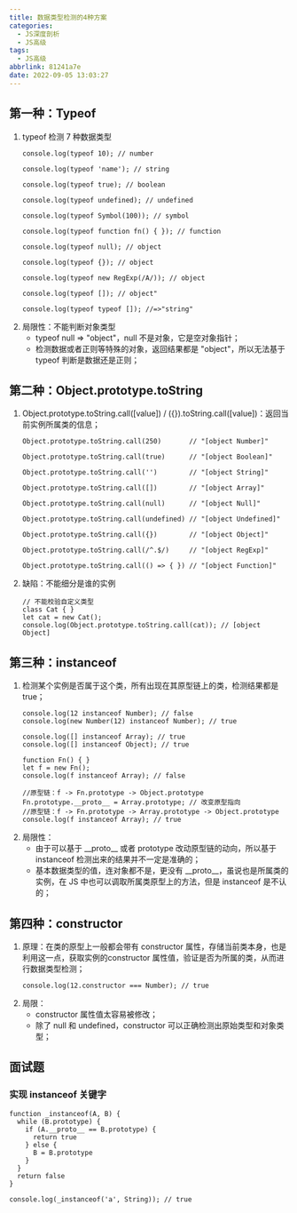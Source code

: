 ```yaml
---
title: 数据类型检测的4种方案
categories:
  - JS深度剖析
  - JS高级
tags:
  - JS高级
abbrlink: 81241a7e
date: 2022-09-05 13:03:27
---
```


## 第一种：Typeof
1. typeof 检测 7 种数据类型
    ```JS
    console.log(typeof 10); // number

    console.log(typeof 'name'); // string

    console.log(typeof true); // boolean

    console.log(typeof undefined); // undefined

    console.log(typeof Symbol(100)); // symbol

    console.log(typeof function fn() { }); // function

    console.log(typeof null); // object

    console.log(typeof {}); // object

    console.log(typeof new RegExp(/A/)); // object

    console.log(typeof []); // object"

    console.log(typeof typeof []); //=>"string"
    ```
2. 局限性：不能判断对象类型
    - typeof null => "object"，null 不是对象，它是空对象指针；
    - 检测数据或者正则等特殊的对象，返回结果都是 "object"，所以无法基于 typeof 判断是数据还是正则；

## 第二种：Object.prototype.toString
1. Object.prototype.toString.call([value]) / ({}).toString.call([value])：返回当前实例所属类的信息；
    ```JS
    Object.prototype.toString.call(250)       // "[object Number]"
    
    Object.prototype.toString.call(true)      // "[object Boolean]"
    
    Object.prototype.toString.call('')        // "[object String]"
    
    Object.prototype.toString.call([])        // "[object Array]"
    
    Object.prototype.toString.call(null)      // "[object Null]"
    
    Object.prototype.toString.call(undefined) // "[object Undefined]"
    
    Object.prototype.toString.call({})        // "[object Object]"
    
    Object.prototype.toString.call(/^.$/)     // "[object RegExp]"
    
    Object.prototype.toString.call(() => { }) // "[object Function]"
    ```
2. 缺陷：不能细分是谁的实例
    ```JS
    // 不能校验自定义类型
    class Cat { }
    let cat = new Cat();
    console.log(Object.prototype.toString.call(cat)); // [object Object]
    ```
## 第三种：instanceof
1. 检测某个实例是否属于这个类，所有出现在其原型链上的类，检测结果都是 true；
    ```JS
    console.log(12 instanceof Number); // false
    console.log(new Number(12) instanceof Number); // true

    console.log([] instanceof Array); // true
    console.log([] instanceof Object); // true
    ```
    ```JS
    function Fn() { }
    let f = new Fn();
    console.log(f instanceof Array); // false

    //原型链：f -> Fn.prototype -> Object.prototype
    Fn.prototype.__proto__ = Array.prototype; // 改变原型指向
    //原型链：f -> Fn.prototype -> Array.prototype -> Object.prototype
    console.log(f instanceof Array); // true
    ```
2. 局限性：
    - 由于可以基于 \_\_proto\_\_ 或者 prototype 改动原型链的动向，所以基于 instanceof 检测出来的结果并不一定是准确的；
    - 基本数据类型的值，连对象都不是，更没有 \_\_proto\_\_，虽说也是所属类的实例，在 JS 中也可以调取所属类原型上的方法，但是 instanceof 是不认的；
## 第四种：constructor
1. 原理：在类的原型上一般都会带有 constructor 属性，存储当前类本身，也是利用这一点，获取实例的constructor 属性值，验证是否为所属的类，从而进行数据类型检测；
    ```JS
    console.log(12.constructor === Number); // true
    ```
2. 局限：
    - constructor 属性值太容易被修改；
    - 除了 null 和 undefined，constructor 可以正确检测出原始类型和对象类型；

## 面试题

### 实现 instanceof 关键字
```JS
function _instanceof(A, B) {
  while (B.prototype) {
    if (A.__proto__ == B.prototype) {
      return true
    } else {
      B = B.prototype
    }
  }
  return false
}

console.log(_instanceof('a', String)); // true
```
